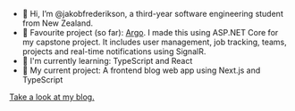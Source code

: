 - 👋 Hi, I’m @jakobfrederikson, a third-year software engineering student from New Zealand.
- 💫 Favourite project (so far): [Argo](https://github.com/jakobfrederikson/ArgoCMS). I made this using ASP.NET Core for my capstone project. It includes user management, job tracking, teams, projects and real-time notifications using SignalR.
- 🌳 I'm currently learning: TypeScript and React
- 🌱 My current project: A frontend blog web app using Next.js and TypeScript

[Take a look at my blog.](https://jakobdev-blog.vercel.app/)

<!---
jakobfrederikson/jakobfrederikson is a ✨ special ✨ repository because its `README.md` (this file) appears on your GitHub profile.
You can click the Preview link to take a look at your changes.
--->
